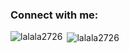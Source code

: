 <h3 align="left">Connect with me:</h3>
<p align="left">
</p>

<p><img align="left" src="https://github-readme-stats.vercel.app/api/top-langs?username=lalala2726&show_icons=true&locale=en&layout=compact" alt="lalala2726" /></p>

<p>&nbsp;<img align="center" src="https://github-readme-stats.vercel.app/api?username=lalala2726&show_icons=true&locale=en" alt="lalala2726" /></p>
